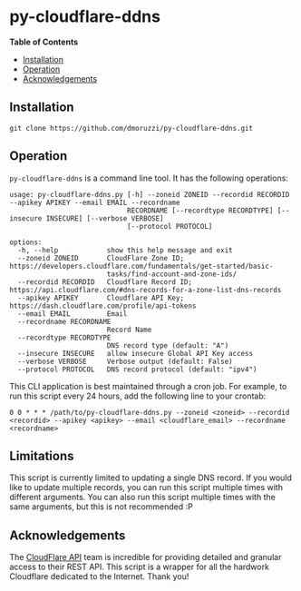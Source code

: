 # py-cloudflare-ddns
<!-- [![Build Status](https://travis-ci.org/0x46616c6b/py-cloudflare-ddns.svg?branch=master)](https://travis-ci.org/0x46616c6b/py-cloudflare-ddns)
[![PyPI version](https://badge.fury.io/py/py-cloudflare-ddns.svg)](https://badge.fury.io/py/py-cloudflare-ddns)
[![PyPI](https://img.shields.io/pypi/pyversions/py-cloudflare-ddns.svg)](https://pypi.python.org/pypi/py-cloudflare-ddns)
[![PyPI](https://img.shields.io/pypi/l/py-cloudflare-ddns.svg)](https://pypi.python.org/pypi/py-cloudflare-ddns)

----- -->

**Table of Contents**

- [Installation](#installation)
- [Operation](#Operation)
- [Acknowledgements](#Acknowledgements)

## Installation

```console
git clone https://github.com/dmoruzzi/py-cloudflare-ddns.git
```

## Operation

`py-cloudflare-ddns` is a command line tool. It has the following operations:


```console
usage: py-cloudflare-ddns.py [-h] --zoneid ZONEID --recordid RECORDID --apikey APIKEY --email EMAIL --recordname
                             RECORDNAME [--recordtype RECORDTYPE] [--insecure INSECURE] [--verbose VERBOSE]
                             [--protocol PROTOCOL]

options:
  -h, --help            show this help message and exit
  --zoneid ZONEID       CloudFlare Zone ID; https://developers.cloudflare.com/fundamentals/get-started/basic-
                        tasks/find-account-and-zone-ids/
  --recordid RECORDID   Cloudflare Record ID; https://api.cloudflare.com/#dns-records-for-a-zone-list-dns-records
  --apikey APIKEY       Cloudflare API Key; https://dash.cloudflare.com/profile/api-tokens
  --email EMAIL         Email
  --recordname RECORDNAME
                        Record Name
  --recordtype RECORDTYPE
                        DNS record type (default: "A")
  --insecure INSECURE   allow insecure Global API Key access
  --verbose VERBOSE     Verbose output (default: False)
  --protocol PROTOCOL   DNS record protocol (default: "ipv4")
```


This CLI application is best maintained through a cron job. For example, to run this script every 24 hours, add the following line to your crontab:

```console
0 0 * * * /path/to/py-cloudflare-ddns.py --zoneid <zoneid> --recordid <recordid> --apikey <apikey> --email <cloudflare_email> --recordname <recordname>
```

## Limitations

This script is currently limited to updating a single DNS record. If you would like to update multiple records, you can run this script multiple times with different arguments. You can also run this script multiple times with the same arguments, but this is not recommended :P

## Acknowledgements

The [CloudFlare API](https://api.cloudflare.com/) team is incredible for providing detailed and granular access to their REST API. This script is a wrapper for all the hardwork Cloudflare dedicated to the Internet. Thank you!
